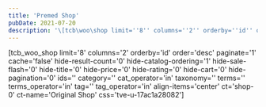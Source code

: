 ```yaml
---
title: 'Premed Shop'
pubDate: 2021-07-20
description: '\[tcb\woo\shop limit=''8'' columns=''2'' orderby=''id'' order=''desc'' paginate=''1'' cache=''false'' hideresultcount=''0'' hidecatalogordering=''1'' hidesaleflash=''0'' hid'
---
```


\[tcb_woo_shop limit='8' columns='2' orderby='id' order='desc' paginate='1' cache='false' hide-result-count='0' hide-catalog-ordering='1' hide-sale-flash='0' hide-title='0' hide-price='0' hide-rating='0' hide-cart='0' hide-pagination='0' ids='' category='' cat_operator='in' taxonomy='' terms='' terms_operator='in' tag='' tag_operator='in' align-items='center' ct='shop-0' ct-name='Original Shop' css='tve-u-17ac1a28082'\]
